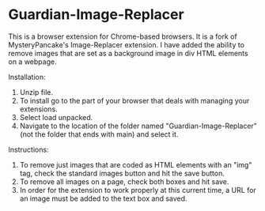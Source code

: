 # Guardian-Image-Replacer

This is a browser extension for Chrome-based browsers. It is a fork of MysteryPancake's Image-Replacer extension. 
I have added the ability to remove images that are set as a background image in div HTML elements on a webpage.

Installation: 
1. Unzip file.
2. To install go to the part of your browser that deals with managing your extensions.
3. Select load unpacked.
4. Navigate to the location of the folder named "Guardian-Image-Replacer" (not the folder that ends with main) and select it.

Instructions: 
1. To remove just images that are coded as HTML elements with an "img" tag, check the standard images button and hit the save button.
2. To remove all images on a page, check both boxes and hit save.
3. In order for the extension to work properly at this current time, a URL for an image must be added to the text box and saved.
